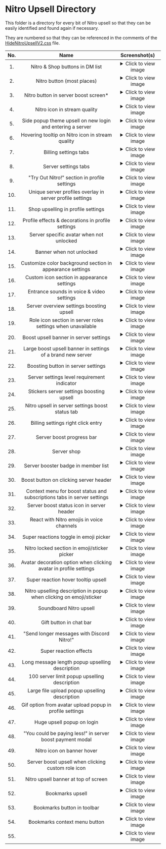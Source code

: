 # Nitro Upsell Directory

This folder is a directory for every bit of Nitro upsell so that they can be easily identified and found again if necessary.

They are numbered so that they can be referenced in the comments of the [HideNitroUpsellV2.css](https://github.com/tom22k/discord-css/blob/main/Themes/HideNitroUpsellV2.css) file.

| No. | Name | Screenshot(s) |
| :-: | :--: | :--: |
| 1. | Nitro & Shop buttons in DM list | <details> <summary>Click to view image</summary>![image](https://github.com/user-attachments/assets/941dc82b-44a1-4420-bea9-b2968a3276a0)</details> |
| 2. | Nitro button (most places) | <details> <summary>Click to view image</summary>![image](https://github.com/user-attachments/assets/1dd4423f-3ed2-4fbe-aaaf-c310ff06b570)</details> |
| 3. | Nitro button in server boost screen* | <details> <summary>Click to view image</summary>![image](https://github.com/user-attachments/assets/5774f059-5376-4b2e-b78d-2ce9d7195e10)</details> |
| 4. | Nitro icon in stream quality | <details> <summary>Click to view image</summary>![image](https://github.com/user-attachments/assets/4c10e24c-1005-4759-af60-70524492898f)</details> |
| 5. | Side popup theme upsell on new login and entering a server | <details> <summary>Click to view image</summary>![image](https://github.com/user-attachments/assets/72160c6a-16a5-47c6-9381-dd28c8441db3)</details> |
| 6. | Hovering tooltip on Nitro icon in stream quality | <details> <summary>Click to view image</summary>![image](https://github.com/user-attachments/assets/eede6de9-8d85-4b11-877b-53d6cd0d0074)</details> |
| 7. | Billing settings tabs | <details> <summary>Click to view image</summary>![image](https://github.com/user-attachments/assets/9fc179ad-65e5-431b-98d8-ef108299a869)</details> |
| 8. | Server settings tabs | <details> <summary>Click to view image</summary>![image](https://github.com/user-attachments/assets/185e27d7-aa9f-409f-b5e7-c9e2211968c8)</details> |
| 9. | "Try Out Nitro!" section in profile settings | <details> <summary>Click to view image</summary>![image](https://github.com/user-attachments/assets/30eaa2ad-41f2-4b2d-9d03-6f5cacf6317d)</details> |
| 10. | Unique server profiles overlay in server profile settings | <details> <summary>Click to view image</summary>![image](https://github.com/user-attachments/assets/2c886599-3005-4d05-be79-fdae8788d758)</details> |
| 11. | Shop upselling in profile settings | <details> <summary>Click to view image</summary>![image](https://github.com/user-attachments/assets/f75e182a-9859-4287-82f5-ad51184db01e)</details> |
| 12. | Profile effects & decorations in profile settings | <details> <summary>Click to view image</summary>![image](https://github.com/user-attachments/assets/af91c76d-7732-4e5d-bbee-f945d561f5f7)</details> |
| 13. | Server specific avatar when not unlocked | <details> <summary>Click to view image</summary>![image](https://github.com/user-attachments/assets/98a2d606-05e5-4032-b68b-ac9da125e942)</details> |
| 14. | Banner when not unlocked | <details> <summary>Click to view image</summary>![image](https://github.com/user-attachments/assets/02f086ab-773f-45be-9afe-4bf3807d2af0)</details> |
| 15. | Customize color background section in appearance settings | <details> <summary>Click to view image</summary>![image](https://github.com/user-attachments/assets/4c09e4c7-59a8-4e5a-93c8-025142675ffc)</details> |
| 16. | Custom icon section in appearance settings | <details> <summary>Click to view image</summary>![image](https://github.com/user-attachments/assets/fc2ab0fb-1eed-416e-a804-481cb579cca6)</details> |
| 17. | Entrance sounds in voice & video settings | <details> <summary>Click to view image</summary>![image](https://github.com/user-attachments/assets/4525c269-8a87-4810-b8e3-c2a4737ee291)</details> |
| 18. | Server overview settings boosting upsell | <details> <summary>Click to view image</summary>![image](https://github.com/user-attachments/assets/38b43434-ffb0-41f0-8b47-bfb117e6e22d)</details> |
| 19. | Role icon section in server roles settings when unavailable | <details> <summary>Click to view image</summary>![image](https://github.com/user-attachments/assets/b70290f8-c421-4f11-9f27-92e2e03b82ed)</details> |
| 20. | Boost upsell banner in server settings | <details> <summary>Click to view image</summary>![image](https://github.com/user-attachments/assets/88b39cf2-f306-4455-b8f0-c0c1b7a94f8f)</details> |
| 21. | Large boost upsell banner in settings of a brand new server | <details> <summary>Click to view image</summary>![image](https://github.com/user-attachments/assets/ed9b9d3b-51dd-4474-905d-0dfb3b0241b8)</details> |
| 22. | Boosting button in server settings | <details> <summary>Click to view image</summary>![image](https://github.com/user-attachments/assets/ac042080-b8b3-4a77-b7a2-31a81a1f605d)</details> |
| 23. | Server settings level requirement indicator | <details> <summary>Click to view image</summary>![image](https://github.com/user-attachments/assets/bf8e5279-33a3-4af1-a03a-522f0b4daaab)</details> |
| 24. | Stickers server settings boosting upsell | <details> <summary>Click to view image</summary>![image](https://github.com/user-attachments/assets/a9d31223-61b7-42e0-812f-708c3ff57778)</details> |
| 25. | Nitro upsell in server settings boost status tab | <details> <summary>Click to view image</summary>![image](https://github.com/user-attachments/assets/4084161a-d613-4dc1-91ed-7a439c3eb712)</details> |
| 26. | Billing settings right click entry | <details> <summary>Click to view image</summary>![image](https://github.com/user-attachments/assets/64810d28-4c0a-4145-b7ea-83e236f8dd9f)</details> |
| 27. | Server boost progress bar | <details> <summary>Click to view image</summary>![image](https://github.com/user-attachments/assets/2e986463-9008-4814-8b55-ae239afecc98)</details> |
| 28. | Server shop | <details> <summary>Click to view image</summary>![image](https://github.com/user-attachments/assets/f5e45739-0ceb-4c77-89ff-162c68dd3552)</details> |
| 29. | Server booster badge in member list | <details> <summary>Click to view image</summary>![image](https://github.com/user-attachments/assets/5df943db-db3d-44f5-b532-f218d3624837)</details> |
| 30. | Boost button on clicking server header | <details> <summary>Click to view image</summary>![image](https://github.com/user-attachments/assets/65c965e5-458d-4719-bbe2-ab5b1652d82a)</details> |
| 31. | Context menu for boost status and subscriptions tabs in server settings | <details> <summary>Click to view image</summary>![image](https://github.com/user-attachments/assets/630c53f8-16e6-42bf-b45a-5ffdde023463)</details> |
| 32. | Server boost status icon in server header | <details> <summary>Click to view image</summary>![image](https://github.com/user-attachments/assets/36630b68-5d1a-4d3c-b1e0-3d633f480def)</details> |
| 33. | React with Nitro emojis in voice channels | <details> <summary>Click to view image</summary>![image](https://github.com/user-attachments/assets/89437094-dc55-4c3b-96be-84eb9557616c)</details> |
| 34. | Super reactions toggle in emoji picker | <details> <summary>Click to view image</summary><![image](https://github.com/user-attachments/assets/27caf279-aa87-4e2e-bcc9-bd456c95e3ca)/details> |
| 35. | Nitro locked section in emoji/sticker picker | <details> <summary>Click to view image</summary>![image](https://github.com/user-attachments/assets/83842d86-e0f1-4c72-9575-634cba0ed7bb)</details> |
| 36. | Avatar decoration option when clicking avatar in profile settings | <details> <summary>Click to view image</summary>![image](https://github.com/user-attachments/assets/8b72a2b9-429f-4275-a8b1-d769d75aa12f)</details> |
| 37. | Super reaction hover tooltip upsell | <details> <summary>Click to view image</summary>![image](https://github.com/user-attachments/assets/f65c0597-1e37-415a-85f5-4f1f1736867e)</details> |
| 38. | Nitro upselling description in popup when clicking on emoji/sticker | <details> <summary>Click to view image</summary>![image](https://github.com/user-attachments/assets/add9948c-dbab-4908-b2b0-a2ee1027d5c7) ![image](https://github.com/user-attachments/assets/e73eef90-7a4c-4f55-a18b-7db5da6cae92)</details> |
| 39. | Soundboard Nitro upsell | <details> <summary>Click to view image</summary>![image](https://github.com/user-attachments/assets/77cc5466-cda8-4862-be7b-6a6874b1d6e3)</details> |
| 40. | Gift button in chat bar | <details> <summary>Click to view image</summary>![image](https://github.com/user-attachments/assets/ee044cc0-1bf0-49c3-8ac6-ed2ed64e9c4c)</details> |
| 41. | "Send longer messages with Discord Nitro!" | <details> <summary>Click to view image</summary>![image](https://github.com/user-attachments/assets/a0b4d171-4461-43ea-9a67-ce63c68d8ec5)</details> |
| 42. | Super reaction effects | <details> <summary>Click to view image</summary>![image](https://github.com/user-attachments/assets/db64ce63-b810-49d6-8228-ad99620de199)</details> |
| 43. | Long message length popup upselling description | <details> <summary>Click to view image</summary>![image](https://github.com/user-attachments/assets/d37efedd-db07-437f-968a-09b2e23e8162)</details> |
| 44. | 100 server limit popup upselling description | <details> <summary>Click to view image</summary>![image](https://github.com/user-attachments/assets/7c8dcdbd-e5cd-4d0e-ada5-c761a519b7dc)</details> |
| 45. | Large file upload popup upselling description | <details> <summary>Click to view image</summary>![image](https://github.com/user-attachments/assets/965bfefc-f86f-4465-80cb-b8df9d4e6193)</details> |
| 46. | Gif option from avatar upload popup in profile settings | <details> <summary>Click to view image</summary>![image](https://github.com/user-attachments/assets/0b9bf4ca-1fb7-458d-94bb-126b6bc80ecc)</details> |
| 47. | Huge upsell popup on login | <details> <summary>Click to view image</summary>![Before](https://github.com/user-attachments/assets/17fa41d0-c56e-4ed4-9e2f-160f4c507e28) ![After](https://github.com/user-attachments/assets/019cdf85-283e-472d-ae2d-072c69b93aae)</details> |
| 48. | "You could be paying less!" in server boost payment modal | <details> <summary>Click to view image</summary>![image](https://github.com/user-attachments/assets/85d37a9f-93bb-4730-be19-bcb02465014b)</details> |
| 49. | Nitro icon on banner hover | <details> <summary>Click to view image</summary>![image](https://github.com/user-attachments/assets/a8fcf91a-21a3-4ae4-9c9c-f30183390ae2)</details> |
| 50. | Server boost upsell when clicking custom role icon | <details> <summary>Click to view image</summary>![image](https://github.com/user-attachments/assets/9bca53a7-f6b0-454c-8b15-33f8bbe000bb)</details> |
| 51. | Nitro upsell banner at top of screen | <details> <summary>Click to view image</summary>![image](https://github.com/user-attachments/assets/346c5eec-2729-408a-bfea-4618353fb13f) </details> |
| 52. | Bookmarks upsell | <details> <summary>Click to view image</summary>![image](https://github.com/user-attachments/assets/be6b0d3d-27cf-4d12-9b6f-3bd637903a27) </details> |
| 53. | Bookmarks button in toolbar | <details> <summary>Click to view image</summary>![image](https://github.com/user-attachments/assets/a7734927-246a-4fcb-94c7-0666d0cba869) </details> |
| 54. | Bookmarks context menu button | <details> <summary>Click to view image</summary>![image](https://github.com/user-attachments/assets/9ccb4512-18b3-4cf0-816b-96b530d1c7f0) </details> |
| 55. |  | <details> <summary>Click to view image</summary>![image](https://github.com/user-attachments/assets/bde679f6-0cf4-4344-a4b9-8d1107bbe376) </details> |
